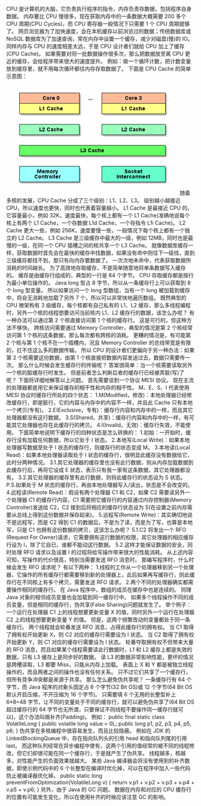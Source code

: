 CPU 是计算机的大脑，它负责执行程序的指令，内存负责存数据，包括程序自身数据。
内存要比 CPU 慢很多，现在获取内存中的一条数据大概需要 200 多个 CPU 周期(CPU Cycles)，而 CPU 寄存器一般情况下只需要 1 个 CPU 周期就够了。
网页浏览器为了加快速度，会在本机缓存以前浏览过的数据；传统数据库或 NoSQL 数据库为了加速查询，常在内存中设置一个缓存，减少对磁盘(慢)的 IO。
同样内存与 CPU 的速度相差太远，于是 CPU 设计者们就给 CPU 加上了缓存(CPU Cache)。
如果需要对同一批数据操作很多次，那么把数据放至离 CPU 更近的缓存，会给程序带来很大的速度提升。
例如：做一个循环计数，把计数变量放到缓存里，就不用每次循环都往内存存取数据了。
下面是 CPU Cache 的简单示意图：
![](images/cpu-cache.png)
随着多核的发展，CPU Cache 分成了三个级别：L1、L2、L3。
级别越小越接近 CPU，所以速度也更快，同时也代表着容量越小。
L1 Cache 是最接近 CPU 的，它容量最小，例如 32K，速度最快，每个核上都有一个 L1 Cache(准确地说每个核上有两个 L1 Cache，一个存数据 L1d Cache，一个存指令 L1i Cache)。
L2 Cache 更大一些，例如 256K，速度要慢一些，一般情况下每个核上都有一个独立的 L2 Cache。
L3 Cache 是三级缓存中最大的一级，例如 12MB，同时也是最慢的一级，在同一个 CPU 插槽之间的核共享一个 L3 Cache。
就像数据库缓存一样，获取数据时首先会在最快的缓存中找数据，如果没有命中则往下一级找，直到三级缓存都找不到，那只有向内存要数据了。
一次次地未命中，代表获取数据所消耗的时间越长。
为了高效地存取缓存，不是简单随意地将单条数据写入缓存的。
缓存是由缓存行组成的，典型的一行是 64 个字节。
CPU 存取缓存都是按行为最小单位操作的。
Java long 型占 8 字节，所以从一条缓存行上可以获取到 8 个 long 型变量。
所以如果访问一个 long 型数组，当有一个 long 被加载到缓存中，将会无消耗地加载了另外 7 个，所以可以非常快地遍历数组。
既然典型的 CPU 微架构有 3 级缓存，每个核都有自己私有的 L1、L2 缓存，那么多线程编程时，另外一个核的线程想要访问当前核内 L1、L2 缓存行的数据，该怎么办呢？
有一种办法可以通过第 2 个核直接访问第 1 个核的缓存行。
这是可行的，但这种方法不够快。
跨核访问需要通过 Memory Controller，典型的情况是第 2 个核经常访问第 1 个核的这条数据，那么每次都有跨核的消耗。
更糟的情况是，有可能第 2 个核与第 1 个核不在一个插槽内，况且 Memory Controller 的总线带宽是有限的，扛不住这么多的数据传输。
所以 CPU 的设计者们更偏向于另一种办法：如果第 2 个核需要这份数据，由第 1 个核直接把数据内容发送过去，数据只需要传一次。
那么什么时候会发生缓存行的传输呢？
答案很简单：当一个核需要读取另外一个核的脏缓存行时发生。
但是前者怎么判断后者的缓存行已经被弄脏(写)了呢？
下面将详细地解答以上问题。
首先需要谈到一个协议 MESI 协议。
现在主流的处理器都是用它来保证缓存的相干性和内存的相干性。
M、E、S、I 代表使用 MESI 协议时缓存行所处的四个状态：
1.M(Modified，修改)：本地处理器已经修改缓存行，即是脏行，它的内容与内存中的内容不一样，并且此 Cache 只有本地一个拷贝(专有)。
2.E(Exclusive，专有)：缓存行内容和内存中的一样，而且其它处理器都没有这行数据。
3.S(Shared，共享)：缓存行内容和内存中的一样，有可能其它处理器也存在此缓存行的拷贝。
4.I(Invalid，无效)：缓存行失效，不能使用。
下面简单地说明下缓存行的四种状态是怎么转换的：
1.初始：一开始时，缓存行没有加载任何数据，所以它处于 I 状态。
2.本地写(Local Write)：如果本地处理器写数据至处于 I 状态的缓存行，则缓存行的状态变成 M。
3.本地读(Local Read)：如果本地处理器读取处于 I 状态的缓存行，很明显此缓存没有数据给它，此时分两种情况。
  3.1.其它处理器的缓存里也没有此行数据，则从内存加载数据到此缓存行后，再将它设成 E 状态，表示只有我一家有这条数据，其它处理器都没有。
  3.2.其它处理器的缓存里有此行数据，则将此缓存行的状态设为 S 状态。
  P.S.如果处于 M 状态的缓存行，再由本地处理器写入/读出，状态是不会改变的。
4.远程读(Remote Read)：假设有两个处理器 C1 和 C2，如果 C2 需要读另外一个处理器 C1 的缓存行内容，C1 需要把它缓存行的内容通过内存控制器(Memory Controller)发送给 C2，C2 接到后将相应的缓存行状态设为 S(在设置之前内存需要从总线上得到这份数据并保存起来)。
5.远程写(Remote Write)：其实确切地说不是远程写，而是 C2 得到 C1 的数据后，不是为了读，而是为了写，也算是本地写，只是 C1 也拥有这份数据的拷贝，这该怎么办呢？
  5.1.C2 将发出一个 RFO (Request For Owner)请求，它需要拥有这行数据的权限，其它处理器的相应缓存行设为 I，除了它自已，谁都不能动这行数据。
  5.2.这样才能保证数据的安全，同时处理 RFO 请求以及设置 I 的过程将给写操作带来很大的性能消耗。
从上述内容可知，写操作的代价很高，特别当需要发送 RFO 消息时。
那编写程序时，什么时候会发生 RFO 请求呢？
有以下两种：
1.线程的工作从一个处理器移到另一个处理器，它操作的所有缓存行都需要移到新的处理器上，此后如果再写缓存行，则此缓存行在不同核上有多个拷贝，需要发送 RFO 请求。
2.两个不同的处理器确实都需要操作相同的缓存行。
在 Java 程序中，数组的成员在缓存中也是连续的。
同理 Java 对象的相邻成员变量也会加载到同一缓存行中。
如果多个线程操作不同的成员变量，但是相同的缓存行，伪共享(False Sharing)问题就发生了。
举个例子：一个运行在处理器 C1 上的线程想要更新变量 X 的值，同时另外一个运行在处理器 C2 上的线程想要更新变量 Y 的值。
但是，这两个频繁改动的变量都处于同一条缓存行。
两个线程就会轮番发送 RFO 消息，占得此缓存行的拥有权。
当 C1 取得了拥有权开始更新 X，则 C2 对应的缓存行需要设为 I 状态。
当 C2 取得了拥有权开始更新 Y，则 C1 对应的缓存行需要设为 I 状态。
轮番夺取拥有权不但带来大量的 RFO 消息，而且如果某个线程需要读此行数据时，L1 和 L2 缓存上都是失效的数据，只有 L3 缓存上是同步好的数据。
读 L3 的数据非常影响性能，更坏的情况是跨槽读取，L3 都要 Miss，只能从内存上加载。
表面上 X 和 Y 都是被独立线程操作的，而且两者之间的操作也没有任何关系。
只不过它们共享了一个缓存行，但所有竞争冲突都是来源于共享。
那么怎么避免伪共享呢？
一条缓存行有 64 个字节，而 Java 程序的对象头固定占 8 个字节(32 Bit OS)或 12 个字节(64 Bit OS 默认开启压缩，不开压缩为 16 个字节)。
只需要填 6 个无用的长整型补上 6*8=48 字节，让不同的变量处于不同的缓存行，就可以避免伪共享了(64 Bit OS 超过缓存行的 64 字节也无所谓，只要保证不同线程不要操作同一缓存行就可以)，这个办法叫做补齐(Padding)。
例如：
public final static class VolatileLong {
    public volatile long value = 0L;
    public long p1, p2, p3, p4, p5, p6;
}
伪共享在多核编程中很容易发生，而且比较隐蔽。
例如在 JDK 的 LinkedBlockingQueue 中，存在指向队列头的引用 head 和指向队列尾的引用 last。
而这种队列经常在异步编程中使有，这两个引用的值经常的被不同的线程修改，但它们却很可能在同一个缓存行，于是就产生了伪共享。
线程越多，核越多，对性能产生的负面效果就越大。
某些 Java 编译器会将没有使用到的补齐数据，即使示例代码中的 6 个长整型在编译时优化掉，可以在程序中加入一些代码防止被编译器优化掉。
public static long preventFromOptimization(VolatileLong v) {
    return v.p1 + v.p2 + v.p3 + v.p4 + v.p5 + v.p6;
}
另外，由于 Java 的 GC 问题。
数据在内存和对应的 CPU 缓存行的位置有可能发生变化，所以在使用补齐的时候应该注意 GC 的影响。
